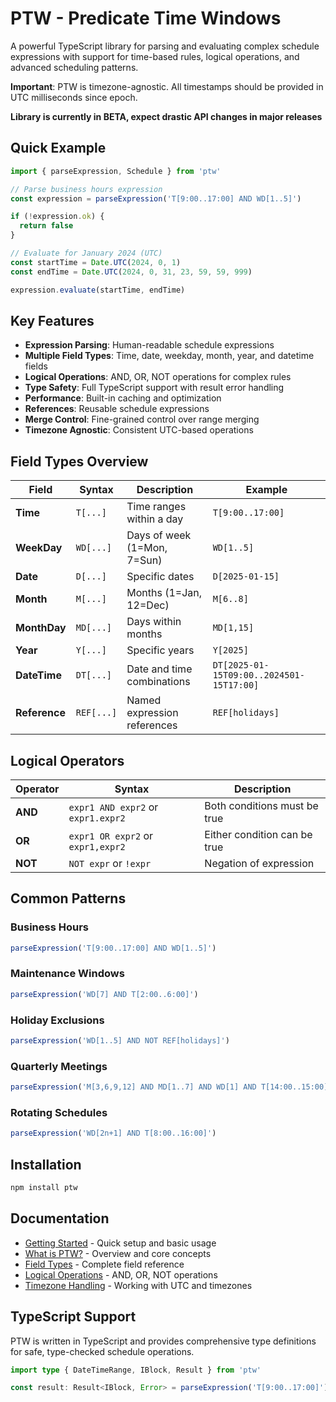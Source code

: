 # PTW - Predicate Time Windows

A powerful TypeScript library for parsing and evaluating complex schedule expressions with support for time-based rules,
logical operations, and advanced scheduling patterns.

**Important**: PTW is timezone-agnostic. All timestamps should be provided in UTC milliseconds since epoch.

**Library is currently in BETA, expect drastic API changes in major releases**

## Quick Example

```typescript
import { parseExpression, Schedule } from 'ptw'

// Parse business hours expression
const expression = parseExpression('T[9:00..17:00] AND WD[1..5]')

if (!expression.ok) {
  return false
}

// Evaluate for January 2024 (UTC)
const startTime = Date.UTC(2024, 0, 1)
const endTime = Date.UTC(2024, 0, 31, 23, 59, 59, 999)

expression.evaluate(startTime, endTime)
```

## Key Features

- **Expression Parsing**: Human-readable schedule expressions
- **Multiple Field Types**: Time, date, weekday, month, year, and datetime fields
- **Logical Operations**: AND, OR, NOT operations for complex rules
- **Type Safety**: Full TypeScript support with result error handling
- **Performance**: Built-in caching and optimization
- **References**: Reusable schedule expressions
- **Merge Control**: Fine-grained control over range merging
- **Timezone Agnostic**: Consistent UTC-based operations

## Field Types Overview

| Field         | Syntax     | Description                 | Example                                  |
|---------------|------------|-----------------------------|------------------------------------------|
| **Time**      | `T[...]`   | Time ranges within a day    | `T[9:00..17:00]`                         |
| **WeekDay**   | `WD[...]`  | Days of week (1=Mon, 7=Sun) | `WD[1..5]`                               |
| **Date**      | `D[...]`   | Specific dates              | `D[2025-01-15]`                          |
| **Month**     | `M[...]`   | Months (1=Jan, 12=Dec)      | `M[6..8]`                                |
| **MonthDay**  | `MD[...]`  | Days within months          | `MD[1,15]`                               |
| **Year**      | `Y[...]`   | Specific years              | `Y[2025]`                                |
| **DateTime**  | `DT[...]`  | Date and time combinations  | `DT[2025-01-15T09:00..2024501-15T17:00]` |
| **Reference** | `REF[...]` | Named expression references | `REF[holidays]`                          |

## Logical Operators

| Operator | Syntax                             | Description                  |
|----------|------------------------------------|------------------------------|
| **AND**  | `expr1 AND expr2` or `expr1.expr2` | Both conditions must be true |
| **OR**   | `expr1 OR expr2` or `expr1,expr2`  | Either condition can be true |
| **NOT**  | `NOT expr` or `!expr`              | Negation of expression       |

## Common Patterns

### Business Hours

```typescript
parseExpression('T[9:00..17:00] AND WD[1..5]')
```

### Maintenance Windows

```typescript
parseExpression('WD[7] AND T[2:00..6:00]')
```

### Holiday Exclusions

```typescript
parseExpression('WD[1..5] AND NOT REF[holidays]')
```

### Quarterly Meetings

```typescript
parseExpression('M[3,6,9,12] AND MD[1..7] AND WD[1] AND T[14:00..15:00]')
```

### Rotating Schedules

```typescript
parseExpression('WD[2n+1] AND T[8:00..16:00]')
```

## Installation

```bash
npm install ptw
```

## Documentation

- [Getting Started](/guide/getting-started) - Quick setup and basic usage
- [What is PTW?](/guide/what-is) - Overview and core concepts
- [Field Types](/guide/field-types) - Complete field reference
- [Logical Operations](/guide/logical-operations) - AND, OR, NOT operations
- [Timezone Handling](/guide/timezones) - Working with UTC and timezones

## TypeScript Support

PTW is written in TypeScript and provides comprehensive type definitions for safe, type-checked schedule operations.

```typescript
import type { DateTimeRange, IBlock, Result } from 'ptw'

const result: Result<IBlock, Error> = parseExpression('T[9:00..17:00]')
```
